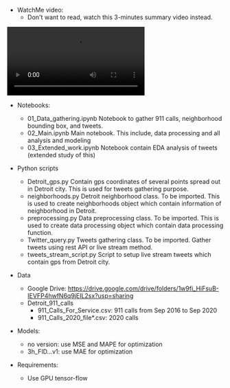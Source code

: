- WatchMe video:
    - Don't want to read, watch this 3-minutes summary video instead.
    
<video width="320" controls="true" allowfullscreen="true">
<source src="https://df-project-videos.s3.us-east-2.amazonaws.com/Luan_Nguyen_forecast_police_attention_level.mp4" type="video/mp4">
    Video not supported
</video>

- Notebooks:
	- 01_Data_gathering.ipynb	Notebook to gather 911 calls, neighborhood bounding box, and tweets.
	- 02_Main.ipynb				Main notebook. This include, data processing and all analysis and modeling
	- 03_Extended_work.ipynb	Notebook contain EDA analysis of tweets (extended study of this)
- Python scripts
	- Detroit_gps.py 			Contain gps coordinates of several points spread out in Detroit city. This is used for tweets gathering purpose.
	- neighborhoods.py 			Detroit neighborhood class. To be imported. This is used to create neighborhoods object which contain information of neighborhood in Detroit.
	- preprocessing.py 			Data preprocessing class. To be imported. This is used to create data processing object which contain data processing function.
	- Twitter_query.py 			Tweets gathering class. To be imported. Gather tweets using rest API or live stream method.
	- tweets_stream_script.py 	Script to setup live stream tweets which contain gps from Detroit city.	
- Data
	- Google Drive: https://drive.google.com/drive/folders/1w9fi_HiFsuB-IEVFP4hwfN6q9jEIL2sx?usp=sharing
	- Detroit_911_calls
		- 911_Calls_For_Service.csv: 911 calls from Sep 2016 to Sep 2020
		- 911_Calls_2020_file\*.csv: 2020 calls
- Models:
    - no version: use MSE and MAPE for optimization
    - 3h_FID...v1: use MAE for optimization

- Requirements:
	- Use GPU tensor-flow
